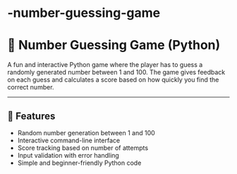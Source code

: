 # -number-guessing-game
# 🎯 Number Guessing Game (Python)

A fun and interactive Python game where the player has to guess a randomly generated number between 1 and 100. The game gives feedback on each guess and calculates a score based on how quickly you find the correct number.

---

## 🧩 Features

- Random number generation between 1 and 100
- Interactive command-line interface
- Score tracking based on number of attempts
- Input validation with error handling
- Simple and beginner-friendly Python code


